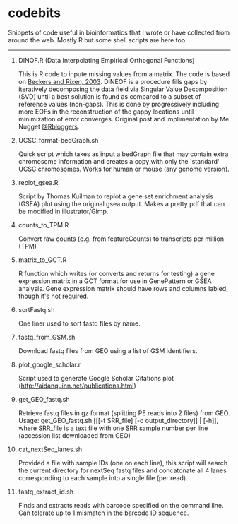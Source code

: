 # codebits
Snippets of code useful in bioinformatics that I wrote or have collected from around the web. Mostly R but some shell scripts are here too.

---
1. DINOF.R (Data Interpolating Empirical Orthogonal Functions)

    This is R code to inpute missing values from a matrix. The code is based on [Beckers and Rixen, 2003](https://journals.ametsoc.org/doi/abs/10.1175/1520-0426%282003%29020%3C1839%3AECADFF%3E2.0.CO%3B2). DINEOF is a procedure fills gaps by iteratively decomposing the data field via Singular Value Decomposition (SVD) until a best solution is found as compared to a subset of reference values (non-gaps). This is done by progressively including more EOFs in the reconstruction of the gappy locations until minimization of error converges. Original post and implimentation by Me Nugget [@Rbloggers](https://menugget.blogspot.com/2012/10/dineof-data-interpolating-empirical.html#more).


2. UCSC_format-bedGraph.sh

    Quick script which takes as input a bedGraph file that may contain extra chromosome information and creates a copy with only the 'standard' UCSC chromosomes. Works for human or mouse (any genome version).


3. replot_gsea.R

     Script by Thomas Kuilman to replot a gene set enrichment analysis (GSEA) plot using the original gsea output. Makes a pretty pdf that can be modified in illustrator/Gimp.

4. counts_to_TPM.R

    Convert raw counts (e.g. from featureCounts) to transcripts per million (TPM)

5. matrix_to_GCT.R
    
    R function which writes (or converts and returns for testing) a gene expression matrix in a GCT format for use in GenePattern or GSEA analysis. Gene expression matrix should have rows and columns labled, though it's not required. 

6. sortFastq.sh

    One liner used to sort fastq files by name.

7. fastq_from_GSM.sh
    
    Download fastq files from GEO using a list of GSM identifiers.
    
8. plot_google_scholar.r
    
    Script used to generate Google Scholar Citations plot (http://aidanquinn.net/publications.html)
    
9. get_GEO_fastq.sh

    Retrieve fastq files in gz format (splitting PE reads into 2 files) from GEO. Usage: get_GEO_fastq.sh [[[-f SRR_file] [-o output_directory]] | [-h]], where SRR_file is a text file with one SRR sample number per line (accession list downloaded from GEO)

10. cat_nextSeq_lanes.sh
    
    Provided a file with sample IDs (one on each line), this script will search the current directory for nextSeq fastq files and concatonate all 4 lanes corresponding to each sample into a single file (per read).

11. fastq_extract_id.sh
    
    Finds and extracts reads with barcode specified on the command line. Can tolerate up to 1 mismatch in the barcode ID sequence.
